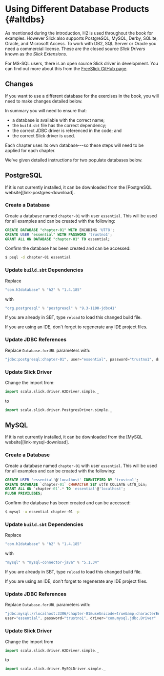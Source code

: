 # Using Different Database Products {#altdbs}

As mentioned during the introduction, H2 is used throughout the book for examples. However Slick also supports PostgreSQL, MySQL, Derby, SQLite, Oracle, and Microsoft Access. To work with DB2, SQL Server or Oracle you need a commercial license. These are the closed source _Slick Drivers_ known as the _Slick Extensions_.

For MS-SQL users, there is an open source Slick driver in development. You can find out more about this from the [FreeSlick GitHub page](https://github.com/fommil/freeslick).

## Changes

If you want to use a different database for the exercises in the book,
you will need to make changes detailed below.

In summary you will need to ensure that:

 * a database is available with the correct name;
 * the `build.sbt` file has the correct dependency;
 * the correct JDBC driver is referenced in the code; and
 * the correct Slick driver is used.

Each chapter uses its own database---so these steps will need to be applied for each chapter.

We've given detailed instructions for two populate databases below.

## PostgreSQL

If it is not currently installed, it can be downloaded from the [PostgreSQL website][link-postgres-download].

### Create a Database

Create a database named `chapter-01` with user `essential`. This will be used for all examples and can be created with the following:

~~~ sql
CREATE DATABASE "chapter-01" WITH ENCODING 'UTF8';
CREATE USER "essential" WITH PASSWORD 'trustno1';
GRANT ALL ON DATABASE "chapter-01" TO essential;
~~~

Confirm the database has been created and can be accessed:

~~~ bash
$ psql -d chapter-01 essential
~~~

### Update `build.sbt` Dependencies

Replace

~~~ scala
"com.h2database" % "h2" % "1.4.185"
~~~

with

~~~ scala
"org.postgresql" % "postgresql" % "9.3-1100-jdbc41"
~~~

If you are already in SBT, type `reload` to load this changed build file.

If you are using an IDE, don't forget to regenerate any IDE project files.

### Update JDBC References

Replace `Database.forURL` parameters with:

~~~ scala
"jdbc:postgresql:chapter-01", user="essential", password="trustno1", driver="org.postgresql.Driver"
~~~

### Update Slick Driver

Change the import from:

~~~ scala
import scala.slick.driver.H2Driver.simple._
~~~

to

~~~ scala
import scala.slick.driver.PostgresDriver.simple._
~~~

## MySQL

If it is not currently installed, it can be downloaded from the [MySQL website][link-mysql-download].

### Create a Database

Create a database named `chapter-01` with user `essential`. This will be used for all examples and can be created with the following:

~~~ sql
CREATE USER 'essential'@'localhost' IDENTIFIED BY 'trustno1';
CREATE DATABASE `chapter-01` CHARACTER SET utf8 COLLATE utf8_bin;
GRANT ALL ON `chapter-01`.* TO 'essential'@'localhost';
FLUSH PRIVILEGES;
~~~

Confirm the database has been created and can be accessed:

~~~ bash
$ mysql -u essential chapter-01 -p
~~~

### Update `build.sbt` Dependencies

Replace

~~~ scala
"com.h2database" % "h2" % "1.4.185"
~~~

with

~~~ scala
"mysql" % "mysql-connector-java" % "5.1.34"
~~~

If you are already in SBT, type `reload` to load this changed build file.

If you are using an IDE, don't forget to regenerate any IDE project files.

### Update JDBC References

Replace `Database.forURL` parameters with:

~~~ scala
"jdbc:mysql://localhost:3306/chapter-01&useUnicode=true&amp;characterEncoding=UTF-8&amp;autoReconnect=true",
user="essential", password="trustno1", driver="com.mysql.jdbc.Driver"
~~~

### Update Slick Driver

Change the import from

~~~ scala
import scala.slick.driver.H2Driver.simple._
~~~

to

~~~ scala
import scala.slick.driver.MySQLDriver.simple._
~~~

